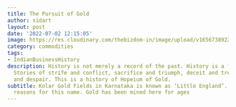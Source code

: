 ```yaml
---
title: The Pursuit of Gold
author: sidart
layout: post
date: '2022-07-02 12:15:05'
image: https://res.cloudinary.com/thebizdom-in/image/upload/v1656738922/Presentation1_nn9nig.png
category: commodities
tags:
- IndianBusinessHistory
description: History is not merely a record of the past. History is a full of stories.
  Stories of strife and conflict, sacrifice and triumph, deceit and treachery, hope
  and despair. This is a history of Hopeium of Gold.
subtitle: Kolar Gold Fields in Karnataka is known as ‘Little England’. There are good
  reasons for this name. Gold has been mined here for ages
---
```


